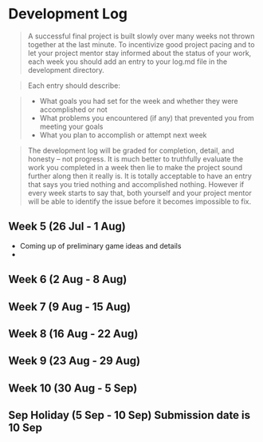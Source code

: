 # Development Log
> A successful final project is built slowly over many weeks not thrown together at the last minute. To incentivize good project pacing and to let your project mentor stay informed about the status of your work, each week you should add an entry to your log.md file in the development directory.

> Each entry should describe:

> - What goals you had set for the week and whether they were accomplished or not
> - What problems you encountered (if any) that prevented you from meeting your goals
> - What you plan to accomplish or attempt next week

> The development log will be graded for completion, detail, and honesty – not progress. It is much better to truthfully evaluate the work you completed in a week then lie to make the project sound further along then it really is. It is totally acceptable to have an entry that says you tried nothing and accomplished nothing. However if every week starts to say that, both yourself and your project mentor will be able to identify the issue before it becomes impossible to fix.

## Week 5 (26 Jul - 1 Aug)

- Coming up of preliminary game ideas and details
- 
## Week 6 (2 Aug - 8 Aug)

## Week 7 (9 Aug - 15 Aug)

## Week 8 (16 Aug - 22 Aug)

## Week 9 (23 Aug - 29 Aug)

## Week 10 (30 Aug - 5 Sep)

## Sep Holiday (5 Sep - 10 Sep) **Submission date is 10 Sep**
